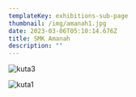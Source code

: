 ```yaml
---
templateKey: exhibitions-sub-page
thumbnail: /img/amanah1.jpg
date: 2023-03-06T05:10:14.676Z
title: SMK Amanah
description: ""
---
```

![kuta3](/img/amanah2.jpg)

![kuta1](/img/amanah3.jpg)

